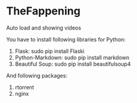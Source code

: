 TheFappening
============

Auto load and showing videos

You have to install following libraries for Python:
1.  Flask: sudo pip install Flaski
2.  Python-Markdown: sudo pip install markdown
3.  Beautiful Soup: sudo pip install beautifulsoup4

And following packages:
1.  rtorrent
2.  nginx